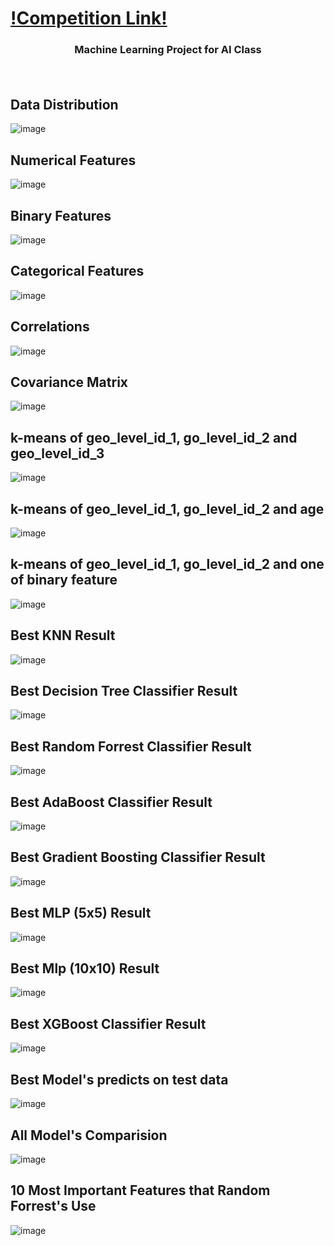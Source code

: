 ﻿ # <a href="https://www.drivendata.org/competitions/57/nepal-earthquake/" target="_blank">!Competition Link!</a></br>
 ### <p align="center">Machine Learning Project for AI Class </p> </br>

## Data Distribution </br>
![image](https://user-images.githubusercontent.com/75019129/201914676-ca7f4fbc-c637-4f6a-8117-376aae7a8016.png)</br>
## Numerical Features</br>
![image](https://user-images.githubusercontent.com/75019129/201914699-0a274507-bb33-4765-a918-31c95854d409.png)</br>
## Binary Features</br>
![image](https://user-images.githubusercontent.com/75019129/201914728-46ebdb87-7820-423d-bee8-6c590748350c.png)</br>
## Categorical Features</br>
![image](https://user-images.githubusercontent.com/75019129/201914749-650d689f-1d41-45b8-84ae-0d08b1c5244e.png)</br>
## Correlations</br>
![image](https://user-images.githubusercontent.com/75019129/201914775-f056b624-0fe7-486f-b688-8105556ce505.png)</br>
## Covariance Matrix</br>
![image](https://user-images.githubusercontent.com/75019129/201914790-0410abe0-5589-4d76-9491-aa43f1c3f0cc.png)</br>
## k-means of geo_level_id_1, go_level_id_2 and geo_level_id_3 </br>
![image](https://user-images.githubusercontent.com/75019129/201914809-9322d95c-1f01-471b-911f-ba8cfaea4297.png)</br>
## k-means of geo_level_id_1, go_level_id_2 and age </br>
![image](https://user-images.githubusercontent.com/75019129/201914827-9aee54b4-27a4-4fc8-ba38-20f7b108d443.png)</br>
## k-means of geo_level_id_1, go_level_id_2 and one of binary feature </br>
![image](https://user-images.githubusercontent.com/75019129/201914850-3b2ffe5e-9464-49f5-95eb-b7c6a7edf133.png)</br>
## Best KNN Result</br>
![image](https://user-images.githubusercontent.com/75019129/201914877-2ab7674f-f175-425b-a98f-3b9456a95823.png)</br>
## Best Decision Tree Classifier Result</br>
![image](https://user-images.githubusercontent.com/75019129/201914893-192beaa1-fc55-484c-9b4f-7f330d3f3df3.png)</br>
## Best Random Forrest Classifier Result </br>
![image](https://user-images.githubusercontent.com/75019129/201914902-3f88abf3-aad2-4966-8a6c-6f728b1f88c5.png)</br>
## Best AdaBoost Classifier Result</br>
![image](https://user-images.githubusercontent.com/75019129/201914918-67de7bfe-24ba-4405-90ad-341a81b1d62e.png)</br>
## Best Gradient Boosting Classifier Result</br>
![image](https://user-images.githubusercontent.com/75019129/201914929-545cb5df-0836-4903-964c-2ef83612c2a7.png)</br>
## Best MLP (5x5) Result</br>
![image](https://user-images.githubusercontent.com/75019129/201914949-b288183c-2a4a-4a72-82e0-952d3273e481.png)</br>
## Best Mlp (10x10) Result</br>
![image](https://user-images.githubusercontent.com/75019129/201914973-93f889d3-9056-4285-80eb-e59243577adf.png)</br>
## Best XGBoost Classifier Result</br>
![image](https://user-images.githubusercontent.com/75019129/201914994-1a32eb4f-d04f-4dad-a8a2-27700d19012d.png)</br>
## Best Model's predicts on test data</br>
![image](https://user-images.githubusercontent.com/75019129/201915036-bbece328-7a53-4a0f-962b-174079232201.png)</br>
## All Model's Comparision</br>
![image](https://user-images.githubusercontent.com/75019129/201916593-74bb2d84-718f-4528-a0bc-acac1b1e4152.png)</br>
## 10 Most Important Features that Random Forrest's Use</br>
![image](https://user-images.githubusercontent.com/75019129/201915117-5b43ec69-a0ea-4450-aa8e-1bb33b485167.png)</br>

